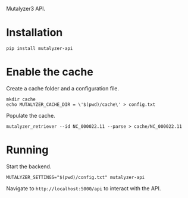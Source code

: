 Mutalyzer3 API.

# Installation

    pip install mutalyzer-api

# Enable the cache

Create a cache folder and a configuration file.

    mkdir cache
    echo MUTALYZER_CACHE_DIR = \'$(pwd)/cache\' > config.txt

Populate the cache.

    mutalyzer_retriever --id NC_000022.11 --parse > cache/NC_000022.11

# Running

Start the backend.

    MUTALYZER_SETTINGS="$(pwd)/config.txt" mutalyzer-api

Navigate to `http://localhost:5000/api` to interact with the API.
